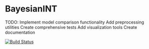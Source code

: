 # BayesianINT

TODO: 
Implement model comparison functionality
Add preprocessing utilities
Create comprehensive tests
Add visualization tools
Create documentation

[![Build Status](https://github.com/duodenum96/BayesianINT.jl/actions/workflows/CI.yml/badge.svg?branch=master)](https://github.com/duodenum96/BayesianINT.jl/actions/workflows/CI.yml?query=branch%3Amaster)
